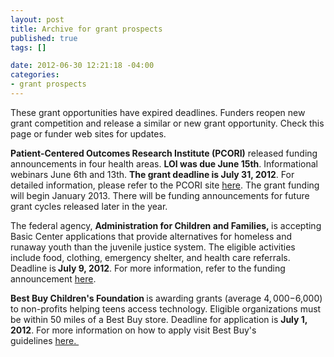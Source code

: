 ```yaml
--- 
layout: post
title: Archive for grant prospects
published: true
tags: []

date: 2012-06-30 12:21:18 -04:00
categories: 
- grant prospects
---
```

These grant opportunities have expired deadlines. Funders reopen new grant competition and release a similar or new grant opportunity. Check this page or funder web sites for updates.

<strong>Patient-Centered Outcomes Research Institute (PCORI)</strong> released funding announcements in four health areas. <strong>LOI was due June 15th</strong>. Informational webinars June 6th and 13th. <strong>The grant deadline is July 31, 2012</strong>. For detailed information, please refer to the PCORI site <a title="PCORI announces first round of grant opportunities" href="http://www.pcori.org/funding-opportunities/funding-announcements/" target="_blank">here</a>. The grant funding will begin January 2013. There will be funding announcements for future grant cycles released later in the year.

The federal agency, <strong>Administration for Children and Families, </strong>is accepting Basic Center applications that provide alternatives for homeless and runaway youth than the juvenile justice system. The eligible activities include food, clothing, emergency shelter, and health care referrals. Deadline is<strong> July 9, 2012</strong>. For more information, refer to the funding announcement <a title="ACF homeless youth grant" href="http://www.acf.hhs.gov/grants/open/foa/view/HHS-2012-ACF-ACYF-CY-0303" target="_blank">here</a>.

<strong>Best Buy Children's Foundation </strong>is awarding grants (average $4,000-$6,000) to non-profits helping teens access technology. Eligible organizations must be within 50 miles of a Best Buy store. Deadline for application is <strong>July 1, 2012</strong>. For more information on how to apply visit Best Buy's guidelines <a href="http://www.bestbuy-communityrelations.com/community_grants.htm" target="_blank">here. </a>

